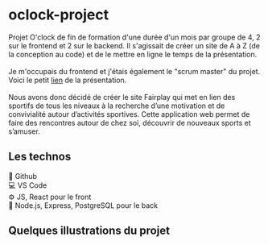 # oclock-project
Projet O'clock de fin de formation d'une durée d'un mois par groupe de 4, 2 sur le frontend et 2 sur le backend. Il s'agissait de créer un site de A à Z (de la conception au code) et de le mettre en ligne le temps de la présentation. <br/>  
Je m'occupais du frontend et j'étais également le "scrum master" du projet. Voici le petit [lien](https://youtu.be/06W8gLqBDqg?t=2338) de la présentation.<br/>  
Nous avons donc décidé de créer le site Fairplay qui met en lien des sportifs de tous les niveaux à la recherche d’une motivation et de convivialité autour d’activités sportives. Cette application web permet de faire des rencontres autour de chez soi, découvrir de nouveaux sports et s’amuser.  

## Les technos
🐙 Github  
💻 VS Code  
⚙️ JS, React pour le front  
🔧 Node.js, Express, PostgreSQL pour le back
<br/>

## Quelques illustrations du projet
